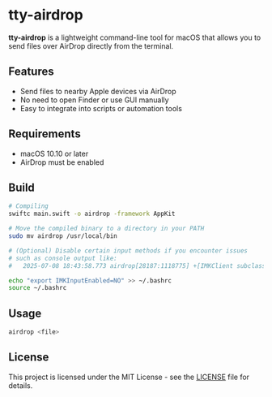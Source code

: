# tty-airdrop

**tty-airdrop** is a lightweight command-line tool for macOS that allows you to send files over AirDrop directly from the terminal.

## Features

- Send files to nearby Apple devices via AirDrop
- No need to open Finder or use GUI manually
- Easy to integrate into scripts or automation tools

## Requirements

- macOS 10.10 or later
- AirDrop must be enabled

## Build

```bash
# Compiling
swiftc main.swift -o airdrop -framework AppKit  

# Move the compiled binary to a directory in your PATH
sudo mv airdrop /usr/local/bin

# (Optional) Disable certain input methods if you encounter issues
# such as console output like:
#   2025-07-08 18:43:58.773 airdrop[28187:1118775] +[IMKClient subclass]: chose IMKClient_Legacy

echo "export IMKInputEnabled=NO" >> ~/.bashrc
source ~/.bashrc
```



## Usage

```bash
airdrop <file>
```


## License

This project is licensed under the MIT License - see the [LICENSE](LICENSE) file for details.